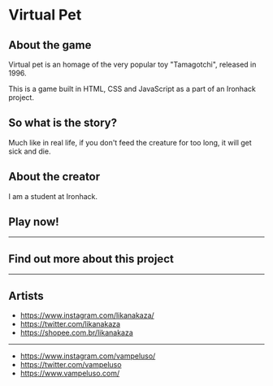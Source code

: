 # Virtual Pet

## About the game

Virtual pet is an homage of the very popular toy "Tamagotchi", released in 1996.

This is a game built in HTML, CSS and JavaScript as a part of an Ironhack project.

## So what is the story?

Much like in real life, if you don't feed the creature for too long, it will get sick and die.

## About the creator

I am a student at Ironhack.

## Play now!

---

## Find out more about this project

---

## Artists

- https://www.instagram.com/likanakaza/
- https://twitter.com/likanakaza
- https://shopee.com.br/likanakaza

---

- https://www.instagram.com/vampeluso/
- https://twitter.com/vampeluso
- https://www.vampeluso.com/
